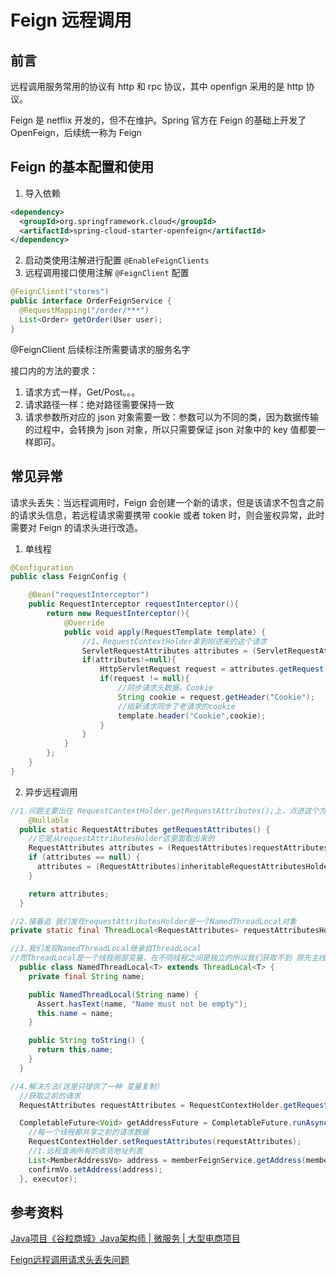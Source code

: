 # Feign 远程调用


## 前言

远程调用服务常用的协议有 http 和 rpc 协议，其中 openfign 采用的是 http 协议。

Feign 是 netflix 开发的，但不在维护。Spring 官方在 Feign 的基础上开发了 OpenFeign，后续统一称为 Feign

## Feign 的基本配置和使用

1. 导入依赖

```xml
<dependency> 
  <groupId>org.springframework.cloud</groupId> 
  <artifactId>spring-cloud-starter-openfeign</artifactId>
</dependency>
```

2. 启动类使用注解进行配置 `@EnableFeignClients`
3. 远程调用接口使用注解 `@FeignClient` 配置

```java
@FeignClient("stores") 
public interface OrderFeignService {
  @RequestMapping("/order/***")
  List<Order> getOrder(User user);
}
```

@FeignClient 后续标注所需要请求的服务名字

接口内的方法的要求：

1. 请求方式一样，Get/Post。。。
2. 请求路径一样：绝对路径需要保持一致
3. 请求参数所对应的 json 对象需要一致：参数可以为不同的类，因为数据传输的过程中，会转换为 json 对象，所以只需要保证 json 对象中的 key 值都要一样即可。

## 常见异常

请求头丢失：当远程调用时，Feign 会创建一个新的请求，但是该请求不包含之前的请求头信息，若远程请求需要携带 cookie 或者 token 时，则会鉴权异常，此时需要对 Feign 的请求头进行改造。

1. 单线程

```java
@Configuration
public class FeignConfig {

    @Bean("requestInterceptor")
    public RequestInterceptor requestInterceptor(){
        return new RequestInterceptor(){
            @Override
            public void apply(RequestTemplate template) {
                //1、RequestContextHolder拿到刚进来的这个请求
                ServletRequestAttributes attributes = (ServletRequestAttributes) RequestContextHolder.getRequestAttributes();
                if(attributes!=null){
                    HttpServletRequest request = attributes.getRequest(); //老请求
                    if(request != null){
                        //同步请求头数据，Cookie
                        String cookie = request.getHeader("Cookie");
                        //给新请求同步了老请求的cookie
                        template.header("Cookie",cookie);
                    }
                }
            }
        };
    }
}
```

2. 异步远程调用

```java
//1.问题主要出在 RequestContextHolder.getRequestAttributes();上，点进这个方法 看下源码
 	@Nullable
  public static RequestAttributes getRequestAttributes() {
    //它是从requestAttributesHolder这里面取出来的
    RequestAttributes attributes = (RequestAttributes)requestAttributesHolder.get();
    if (attributes == null) {
      attributes = (RequestAttributes)inheritableRequestAttributesHolder.get();
    }

    return attributes;
  }

//2.接着追 我们发现requestAttributesHolder是一个NamedThreadLocal对象
private static final ThreadLocal<RequestAttributes> requestAttributesHolder = new NamedThreadLocal("Request attributes");

//3.我们发现NamedThreadLocal继承自ThreadLocal
//而ThreadLocal是一个线程局部变量，在不同线程之间是独立的所以我们获取不到 原先主线程的请求属性，即给请求头添加cookie失败
  public class NamedThreadLocal<T> extends ThreadLocal<T> {
    private final String name;

    public NamedThreadLocal(String name) {
      Assert.hasText(name, "Name must not be empty");
      this.name = name;
    }

    public String toString() {
      return this.name;
    }
  }

//4.解决方法(这里只提供了一种 变量复制）
  //获取之前的请求
  RequestAttributes requestAttributes = RequestContextHolder.getRequestAttributes();

  CompletableFuture<Void> getAddressFuture = CompletableFuture.runAsync(() -> {
    //每一个线程都共享之前的请求数据
    RequestContextHolder.setRequestAttributes(requestAttributes);
    //1.远程查询所有的收货地址列表
    List<MemberAddressVo> address = memberFeignService.getAddress(memberRespVo.getId());
    confirmVo.setAddress(address);
  }, executor);
```

## 参考资料

[Java项目《谷粒商城》Java架构师 | 微服务 | 大型电商项目](https://www.bilibili.com/video/BV1np4y1C7Yf?p=1&vd_source=b6eb6fd64ed675d7acddef5b0467fac9)

[Feign远程调用请求头丢失问题](https://juejin.cn/post/7060120244643168263)


